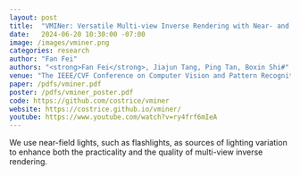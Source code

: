 ```yaml
---
layout: post
title:  "VMINer: Versatile Multi-view Inverse Rendering with Near- and Far-field Light Sources"
date:   2024-06-20 10:30:00 -07:00
image: /images/vminer.png
categories: research
author: "Fan Fei"
authors: "<strong>Fan Fei</strong>, Jiajun Tang, Ping Tan, Boxin Shi#"
venue: "The IEEE/CVF Conference on Computer Vision and Pattern Recognition (CVPR) (Highlight)"
paper: /pdfs/vminer.pdf
poster: /pdfs/vminer_poster.pdf
code: https://github.com/costrice/vminer
website: https://costrice.github.io/vminer/
youtube: https://www.youtube.com/watch?v=ry4frf6mIeA
---
```


We use near-field lights, such as flashlights, as sources of lighting variation 
to enhance both the practicality and the quality of multi-view inverse rendering.